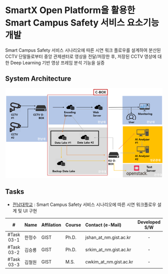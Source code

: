 # SmartX Open Platform을 활용한 Smart Campus Safety 서비스 요소기능 개발


Smart Campus Safety 서비스 시나리오에 따른 시연 워크 플로우를 설계하여 분산된 CCTV 단말들로부터 중앙 관제센터로 영상을 전달/저장한 후, 저장된 CCTV 영상에 대한 Deep Learning 기반 영상 프레임 분석 기능을 실증

## System Architecture
![Architecture](./images/architecture.png)

## Tasks

 * [전남대학교](https://github.com/dudtntdud/Smart-Campus-Safety-Service/tree/master/%5BTask%20%2303-1%5D%20%EC%8B%9C%EC%97%B0%20%EC%9B%8C%ED%81%AC%20%ED%94%8C%EB%A1%9C%EC%9A%B0%20%EB%B0%8F%20UI) : Smart Campus Safety 서비스 시나리오에 따른 시연 워크플로우 설계 및 UI 구현
 
|#|Name|Affilation|Course|Contact (e-Mail)|Developed S/W|
|:---:|:-----|:--------|:-----|:--------|:---:|
|#Task 03-1|한정수|GIST|Ph.D.|jshan_at_nm.gist.ac.kr|-|
|#Task 03-2|김승룡|GIST|Ph.D.|srkim_at_nm.gist.ac.kr|-|
|#Task 03-3|김철원|GIST|M.S.|cwkim_at_nm.gist.ac.kr|-|
